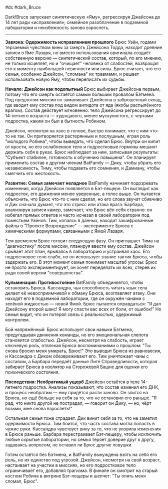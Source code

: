 #dc #dark_Bruce 

Dark!Bruce запускает синтетическую «Яму», регрессируя Джейсона до 14 лет ради «исправления»; семейное разоблачение в подземной лаборатории и неизбежность заново взрослеть.

---

**Завязка: Одержимость исправлением прошлого**
Брюс Уэйн, годами терзаемый чувством вины за смерть Джейсона Тодда, находит древние записи о Яме Лазаря, но вместо использования оригинала создаёт собственную версию — синтетический состав, который, по его мнению, не только исцеляет, но и "очищает" человека от слабостей, возвращая его к моменту наибольшей невинности или силы. Брюс считает, что его семья, особенно Джейсон, "сломана" их травмами, и решает использовать новую Яму, чтобы переписать их судьбы. 

**Начало: Джейсон как подопытный**
Брюс выбирает Джейсона первым, потому что его смерть остаётся самым большим провалом Бэтмена. Под предлогом миссии он заманивает Джейсона в заброшенный склад, где вводит ему состав под видом антидота от яда (якобы распылённого врагом). Состав действует мгновенно: тело Джейсона регрессирует до 14-летнего возраста — худощавого, менее мускулистого, с чертами подростка, каким он был в бытность Робином.

Джейсон, несмотря на хаос в голове, быстро понимает, что с ним что-то не так. Он притворяется растерянным и послушным, играя роль "молодого Робина", чтобы выведать, что сделал Брюс. Внутри он кипит от ярости, но его ослабленное тело и подростковые гормоны мешают держать себя в руках. Брюс наблюдает за ним, записывая результаты: "Субъект стабилен, готовность к обучению повышена". Он планирует применить состав к другим членам BatFamily — Дику, чтобы убрать его независимость, Тиму, чтобы подавить его сомнения, и Дамиану, чтобы смягчить его жестокость.

**Развитие: Семья замечает неладное**
BatFamily начинает подозревать изменения, когда Джейсон появляется в Бэт-пещере. Он выглядит как подросток, его движения менее уверенные, а голос выше. Он пытается объяснить, что Брюс что-то с ним сделал, но его слова звучат сбивчиво и Дик сначала думает, что это стресс или атака врага. Барбара, анализируя записи камер, замечает, что Брюс вёл себя странно: он избегал прямых ответов и часто исчезал в своей лаборатории под поместьем Уэйнов. Тим, копаясь в данных, находит зашифрованные файлы о "Проекте Возрождение" — эксперименте Брюса с химическими формулами, связанными с Ямой Лазаря.

Тем временем Брюс готовит следующую фазу. Он приглашает Тима на "диагностику" после миссии, планируя ввести ему состав. Джейсон срывает этот план, врываясь в лабораторию и устраивая хаос. Его подростковое тело слабо, но он использует знание тактик Брюса, чтобы задержать его. В этот момент семья понимает масштаб угрозы: Брюс не просто экспериментирует, он хочет переделать их всех, стерев их ради своей версии "совершенства".

**Кульминация: Противостояние**
BatFamily объединяется, чтобы остановить Брюса. Кассандра, чья способность читать язык тела делает её невосприимчивой к обману Брюса, возглавляет атаку. Они находят его в подземной лаборатории, где он окружён чанами с зелёной жидкостью — новой Ямой. Брюс пытается оправдаться: "Я дал Джейсону второй шанс! Я могу спасти вас всех от боли, от ошибок!" Но семья видит, что он потерял связь с реальностью, одержимый контролем.

Бой напряжённый: Брюс использует свои навыки Бэтмена, предугадывая движения команды, но его эмоциональная слепота становится слабостью. Джейсон, несмотря на слабость, играет ключевую роль, отвлекая Брюса воспоминаниями о прошлом: "Ты снова бросил меня умирать, Брюс!" Это выводит Брюса из равновесия, и Кассандра с Диком обезвреживают его. Тим уничтожает чаны с составом, а Барбара передаёт данные Лиге Справедливости, которая забирает Брюса в изолятор на Сторожевой Башне для оценки его психического состояния.

**Последствия: Необратимый ущерб**
Джейсон остаётся в теле 14-летнего подростка. Анализы показывают, что состав изменил его ДНК, и процесс необратим — ему придётся расти заново. Он злится на Брюса, но ещё больше на себя за то, что не остановил его раньше. "Я рад, что никто другой не пострадал, — говорит он Дику, — но, чёрт возьми, мне снова взрослеть!"

Остальная семья тоже страдает. Дик винит себя за то, что не заметил одержимости Брюса. Тим боится, что часть состава могла попасть в чужие руки. Кассандра чувствует вину за то, что не уловила изменения в Брюсе раньше. Барбара перестраивает Бэт-пещеру, чтобы исключить любые скрытые лаборатории, но семья теряет доверие друг к другу, задаваясь вопросом, не оставил ли Брюс другие ловушки.

Готэм остаётся без Бэтмена, и BatFamily вынуждена взять на себя его роль, но их единство под угрозой. Джейсон, несмотря на свой возраст, настаивает на участии в миссиях, но его подростковое тело ограничивает его, добавляя трагизма. В финале он смотрит на старый костюм Робина в витрине Бэт-пещеры и шепчет: "Ты опять меня сломал, Брюс".


